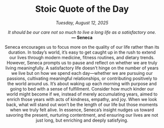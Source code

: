 <h1 align="center">Stoic Quote of the Day</h1>
<p align="center"><em><!--START_SECTION:current-date-->
Tuesday, August 12, 2025
<!--END_SECTION:current-date--></em></p>
<p align="center">
    <em><!--START_SECTION:quote-text-->
It should be our care not so much to live a long life as a satisfactory one.
<!--END_SECTION:quote-text--></em><br>
    <strong>— <!--START_SECTION:quote-author-->
Seneca
<!--END_SECTION:quote-author--></strong>
</p>

<p align="center" style="max-width:600px;margin:0 auto;">
<!--START_SECTION:quote-interpretation-->
Seneca encourages us to focus more on the quality of our life rather than its duration. In today’s world, it’s easy to get caught up in the rush to extend our lives through modern medicine, fitness routines, and dietary trends. However, Seneca prompts us to pause and reflect on whether we are truly living meaningfully. A satisfactory life doesn't hinge on the number of years we live but on how we spend each day—whether we are pursuing our passions, cultivating meaningful relationships, or contributing positively to the world around us. It’s about waking up each morning with purpose and going to bed with a sense of fulfillment. Consider how much kinder our world might become if we, instead of merely accumulating years, aimed to enrich those years with acts of kindness, empathy, and joy. When we look back, what will stand out won't be the length of our life but those moments when we truly felt alive. In essence, Seneca’s insight nudges us toward savoring the present, nurturing contentment, and ensuring our lives are not just long, but enriching and deeply satisfying.
<!--END_SECTION:quote-interpretation-->
</p>
